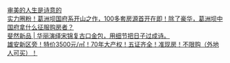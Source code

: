   
[审美的人生是诗意的](http://www.dianyue.me/archives/120/zk0p18bjtrasef9y/)  
[实力圈粉！葛洲坝国府系开山之作，100多套房源首开在即！除了豪华，葛洲坝中国府拿什么征服购房者？](http://www.dianyue.me/archives/089/v5b4ptmqmosyrj2n/)  
[斐然新品 | 华丽演绎宋锦复古口金包，用细节把日子过成诗。](http://www.dianyue.me/archives/011/p73xcv96o5jj7rkt/)  
[雄安新区旁！特价3500元/㎡！70年大产权！五证齐全！准现房！不限购（外地人可买）！](http://www.dianyue.me/archives/503/3est4zhx3l6yw786/)